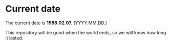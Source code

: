 # Current date

The current date is **1988.02.07.** (YYYY.MM.DD.)

This repository will be good when the world ends, so we will know how long it lasted.
